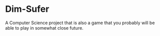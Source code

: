 # Dim-Sufer
A Computer Science project that is also a game that you probably will be able to play in somewhat close future.
